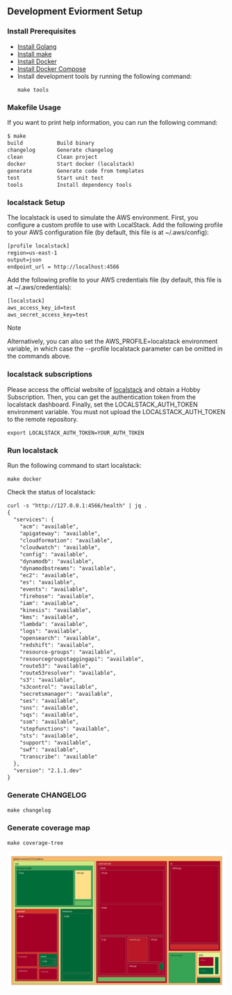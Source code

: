 ## Development Eviorment Setup
### Install Prerequisites
- [Install Golang](https://go.dev/doc/install)
- [Install make](https://www.gnu.org/software/make/)
- [Install Docker](https://docs.docker.com/get-docker/)
- [Install Docker Compose](https://docs.docker.com/compose/install/)
- Install development tools by running the following command:
    ```shell
    make tools
    ```

### Makefile Usage
If you want to print help information, you can run the following command:
```shell
$ make
build           Build binary
changelog       Generate changelog
clean           Clean project
docker          Start docker (localstack)
generate        Generate code from templates
test            Start unit test
tools           Install dependency tools 
```

### localstack Setup
The localstack is used to simulate the AWS environment. First, you configure a custom profile to use with LocalStack. Add the following profile to your AWS configuration file (by default, this file is at ~/.aws/config):

```shell
[profile localstack]
region=us-east-1
output=json
endpoint_url = http://localhost:4566
```

Add the following profile to your AWS credentials file (by default, this file is at ~/.aws/credentials):
```shell
[localstack]
aws_access_key_id=test
aws_secret_access_key=test
```

> [!NOTE]  
> Alternatively, you can also set the AWS_PROFILE=localstack environment variable, in which case the --profile localstack parameter can be omitted in the commands above.

### localstack subscriptions
Please access the official website of [localstack](https://www.localstack.cloud/) and obtain a Hobby Subscription. Then, you can get the authentication token from the localstack dashboard. Finally, set the LOCALSTACK_AUTH_TOKEN environment variable. You must not upload the LOCALSTACK_AUTH_TOKEN to the remote repository.
```shell
export LOCALSTACK_AUTH_TOKEN=YOUR_AUTH_TOKEN
```

### Run localstack
Run the following command to start localstack:
```shell
make docker
```

Check the status of localstack:
```shell
curl -s "http://127.0.0.1:4566/health" | jq .
{
  "services": {
    "acm": "available",
    "apigateway": "available",
    "cloudformation": "available",
    "cloudwatch": "available",
    "config": "available",
    "dynamodb": "available",
    "dynamodbstreams": "available",
    "ec2": "available",
    "es": "available",
    "events": "available",
    "firehose": "available",
    "iam": "available",
    "kinesis": "available",
    "kms": "available",
    "lambda": "available",
    "logs": "available",
    "opensearch": "available",
    "redshift": "available",
    "resource-groups": "available",
    "resourcegroupstaggingapi": "available",
    "route53": "available",
    "route53resolver": "available",
    "s3": "available",
    "s3control": "available",
    "secretsmanager": "available",
    "ses": "available",
    "sns": "available",
    "sqs": "available",
    "ssm": "available",
    "stepfunctions": "available",
    "sts": "available",
    "support": "available",
    "swf": "available",
    "transcribe": "available"
  },
  "version": "2.1.1.dev"
}
```

### Generate CHANGELOG
```shell
make changelog
```

### Generate coverage map
```shell
make coverage-tree
```

![coverage-image](../img/cover.svg)